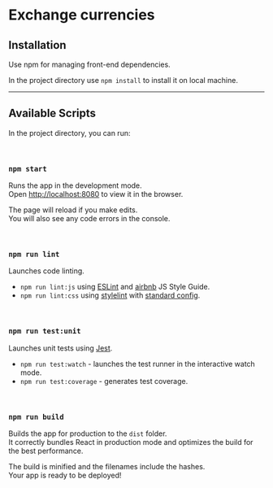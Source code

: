 # Exchange currencies

## Installation

Use npm for managing front-end dependencies.

In the project directory use `npm install` to install it on local machine.

---

## Available Scripts

In the project directory, you can run:

<br />

### `npm start`

Runs the app in the development mode.<br>
Open [http://localhost:8080](http://localhost:8080) to view it in the browser.

The page will reload if you make edits.<br>
You will also see any code errors in the console.

<br />

### `npm run lint`

Launches code linting.

- `npm run lint:js` using [ESLint](http://eslint.org) and [airbnb](https://github.com/airbnb/javascript) JS Style Guide.
- `npm run lint:css` using [stylelint](https://stylelint.io) with [standard config](https://github.com/stylelint/stylelint-config-standard).

<br />

### `npm run test:unit`

Launches unit tests using [Jest](https://facebook.github.io/jest/).

- `npm run test:watch` - launches the test runner in the interactive watch mode.
- `npm run test:coverage` - generates test coverage.

<br />

### `npm run build`

Builds the app for production to the `dist` folder.<br>
It correctly bundles React in production mode and optimizes the build for the best performance.

The build is minified and the filenames include the hashes.<br>
Your app is ready to be deployed!

<br />

